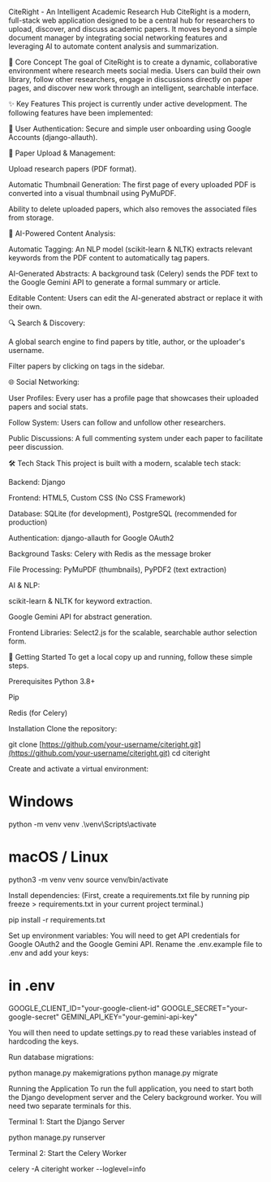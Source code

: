 CiteRight - An Intelligent Academic Research Hub
CiteRight is a modern, full-stack web application designed to be a central hub for researchers to upload, discover, and discuss academic papers. It moves beyond a simple document manager by integrating social networking features and leveraging AI to automate content analysis and summarization.

🎯 Core Concept
The goal of CiteRight is to create a dynamic, collaborative environment where research meets social media. Users can build their own library, follow other researchers, engage in discussions directly on paper pages, and discover new work through an intelligent, searchable interface.

✨ Key Features
This project is currently under active development. The following features have been implemented:

👤 User Authentication: Secure and simple user onboarding using Google Accounts (django-allauth).

📄 Paper Upload & Management:

Upload research papers (PDF format).

Automatic Thumbnail Generation: The first page of every uploaded PDF is converted into a visual thumbnail using PyMuPDF.

Ability to delete uploaded papers, which also removes the associated files from storage.

🤖 AI-Powered Content Analysis:

Automatic Tagging: An NLP model (scikit-learn & NLTK) extracts relevant keywords from the PDF content to automatically tag papers.

AI-Generated Abstracts: A background task (Celery) sends the PDF text to the Google Gemini API to generate a formal summary or article.

Editable Content: Users can edit the AI-generated abstract or replace it with their own.

🔍 Search & Discovery:

A global search engine to find papers by title, author, or the uploader's username.

Filter papers by clicking on tags in the sidebar.

🌐 Social Networking:

User Profiles: Every user has a profile page that showcases their uploaded papers and social stats.

Follow System: Users can follow and unfollow other researchers.

Public Discussions: A full commenting system under each paper to facilitate peer discussion.

🛠️ Tech Stack
This project is built with a modern, scalable tech stack:

Backend: Django

Frontend: HTML5, Custom CSS (No CSS Framework)

Database: SQLite (for development), PostgreSQL (recommended for production)

Authentication: django-allauth for Google OAuth2

Background Tasks: Celery with Redis as the message broker

File Processing: PyMuPDF (thumbnails), PyPDF2 (text extraction)

AI & NLP:

scikit-learn & NLTK for keyword extraction.

Google Gemini API for abstract generation.

Frontend Libraries: Select2.js for the scalable, searchable author selection form.

🚀 Getting Started
To get a local copy up and running, follow these simple steps.

Prerequisites
Python 3.8+

Pip

Redis (for Celery)

Installation
Clone the repository:

git clone [https://github.com/your-username/citeright.git](https://github.com/your-username/citeright.git)
cd citeright

Create and activate a virtual environment:

# Windows
python -m venv venv
.\venv\Scripts\activate

# macOS / Linux
python3 -m venv venv
source venv/bin/activate

Install dependencies:
(First, create a requirements.txt file by running pip freeze > requirements.txt in your current project terminal.)

pip install -r requirements.txt

Set up environment variables:
You will need to get API credentials for Google OAuth2 and the Google Gemini API. Rename the .env.example file to .env and add your keys:

# in .env
GOOGLE_CLIENT_ID="your-google-client-id"
GOOGLE_SECRET="your-google-secret"
GEMINI_API_KEY="your-gemini-api-key"

You will then need to update settings.py to read these variables instead of hardcoding the keys.

Run database migrations:

python manage.py makemigrations
python manage.py migrate

Running the Application
To run the full application, you need to start both the Django development server and the Celery background worker. You will need two separate terminals for this.

Terminal 1: Start the Django Server

python manage.py runserver

Terminal 2: Start the Celery Worker

celery -A citeright worker --loglevel=info
